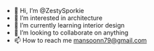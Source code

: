 - 👋 Hi, I’m @ZestySporkie
- 👀 I’m interested in architecture 
- 🌱 I’m currently learning interior design
- 💞️ I’m looking to collaborate on anything 
- 📫 How to reach me mansoonn79@gmail.com

<!---
ZestySporkie/ZestySporkie is a ✨ special ✨ repository because its `README.md` (this file) appears on your GitHub profile.
You can click the Preview link to take a look at your changes.
--->
